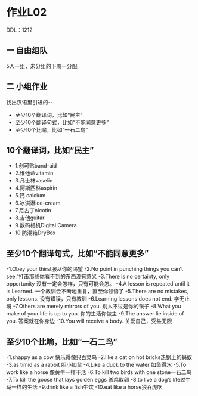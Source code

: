 # 作业L02

DDL：1212

## 一 自由组队

5人一组，未分组的下周一分配

## 二 小组作业

找出汉语⾥引进的--

- 至少10个翻译词，比如“民主”
- 至少10个翻译句式，比如“不能同意更多”
- 至少10个比喻，比如“⼀⽯⼆鸟” 


## 10个翻译词，比如“民主”

- 1.创可贴band-aid
- 2.维他命vitamin
- 3.凡士林vaselin
- 4.阿斯匹林aspirin
- 5.钙 calcium
- 6.冰淇淋ice-cream
- 7.尼古丁nicotin
- 8.吉他guitar
- 9.数码相机Digital Camera
- 10.防潮箱DryBox

## 至少10个翻译句式，比如“不能同意更多”

-1.Obey your thirst服从你的渴望
-2.No point in punching things you can’t see.”打击那些你看不到的东西没有意义
-3.There is no certainty, only opportunity 没有一定会怎样，只有可能会怎。
-4.A lesson is repeated until it is Learned. 一个教训会不断地重复，直至你领悟了
-5.There are no mistakes, only lessons. 没有错误，只有教训
-6.Learning lessons does not end. 学无止境
-7.Others are merely mirrors of you. 别人不过是你的镜子
-8.What you make of your life is up to you. 你的生活你做主
-9.The answer lie inside of you. 答案就在你身边
-10.You will receive a body. 关爱自己，受益无限

## 至少10个比喻，比如“⼀⽯⼆鸟”

-1.shappy as a cow 快乐得像只百灵鸟
-2.like a cat on hot bricks热锅上的蚂蚁
-3.as timid as a rabbit 胆小如鼠
-4.Like a duck to the water 如鱼得水
-5.To work like a horse 像黄牛一样干活
-6.To kill two birds with one stone一石二鸟
-7.To kill the goose that lays golden eggs 杀鸡取卵
-8.to live a dog’s life过牛马一样的生活
-9.drink like a fish牛饮
-10.eat like a horse狼吞虎咽

